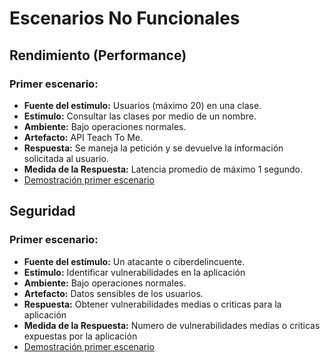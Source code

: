 # Escenarios No Funcionales 

## Rendimiento (Performance)
### Primer escenario:
- **Fuente del estímulo:** Usuarios (máximo 20) en una clase.
- **Estimulo:** Consultar las clases por medio de un nombre.
- **Ambiente:** Bajo operaciones normales.
- **Artefacto:**  API Teach To Me.
- **Respuesta:** Se maneja la petición y se devuelve la información solicitada al usuario.
- **Medida de la Respuesta:** Latencia promedio de máximo 1 segundo.
- [Demostración primer escenario](https://github.com/Rock3tTeam/Teach-me/blob/master/nonFunctionalRequirements/performance/readme.md)

## Seguridad
### Primer escenario:
- **Fuente del estímulo:** Un atacante o ciberdelincuente.
- **Estimulo:** Identificar vulnerabilidades en la aplicación
- **Ambiente:** Bajo operaciones normales.
- **Artefacto:** Datos sensibles de los usuarios.
- **Respuesta:** Obtener vulnerabilidades medias o criticas para la aplicación
- **Medida de la Respuesta:** Numero de vulnerabilidades medias o criticas expuestas por la aplicación
- [Demostración primer escenario](https://github.com/Rock3tTeam/Teach-me/blob/master/nonFunctionalRequirements/security/readme.md)
